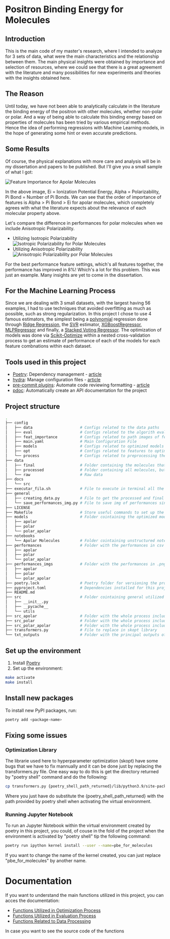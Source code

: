 # Positron Binding Energy for Molecules

## Introduction
This is the main code of my master's research, where I intended to analyze for 3 sets of data, what were the main characteristics and the relationship between them. The main physical insights were obtained by importance and selection of resources, where we could see that there is a great agreement with the literature and many possibilities for new experiments and theories with the insights obtained here.

## The Reason
Until today, we have not been able to analytically calculate in the literature the binding energy of the positron with other molecules, whether non-polar or polar. And a way of being able to calculate this binding energy based on properties of molecules has been tried by various empirical methods. Hence the idea of ​​performing regressions with Machine Learning models, in the hope of generating some hint or even accurate predictions.

## Some Results
Of course, the physical explanations with more care and analysis will be in my dissertation and papers to be published. But I'll give you a small sample of what I got:

![Feature Importance for Apolar Molecules](src_apolar/feature_importance/all/all_molecules_FI.png)

In the above image, Ei = Ionization Potential Energy, Alpha = Polarizability, Pi Bond = Number of Pi Bonds. We can see that the order of importance of features is Alpha > Pi Bond > Ei for apolar molecules, which completely agrees with what the literature expects about the relevance of each molecular property above.

Let's compare the difference in performances for polar molecules when we include Anisotropic Polarizability.
- Utilizing Isotropic Polarizability
    ![Isotropic Polarizability for Polar Molecules](performances_imgs/polar/partial_iso_test_score.png)
- Utilizing Anisotropic Polarizability
    ![Anisotropic Polarizability por Polar Molecules](performances_imgs/polar/partial_aniso_test_score.png)

For the best performance feature settings, which's all features together, the performance has improved in 8%! Which's a lot for this problem. This was just an example. Many insights are yet to come in the dissertation.

## For the Machine Learning Process
Since we are dealing with 3 small datasets, with the largest having 56 examples, I had to use techniques that avoided overfitting as much as possible, such as strong regularization. In this project I chose to use 4 famous estimators, the simplest being a [polynomial](https://scikit-learn.org/stable/modules/preprocessing.html#polynomial-features) regression done through [Ridge Regression](https://scikit-learn.org/stable/modules/generated/sklearn.linear_model.Ridge.html), the [SVR](https://scikit-learn.org/stable/modules/generated/sklearn.svm.SVR.html#sklearn.svm.SVR) estimator, [XGBoostRegressor](https://xgboost.readthedocs.io/en/stable/python/python_api.html), [MLPRegressor](https://scikit-learn.org/stable/modules/generated/sklearn.neural_network.MLPRegressor.html) and finally, a [Stacked Voting Regressor](https://scikit-learn.org/stable/modules/generated/sklearn.ensemble.VotingRegressor.html). The optimization of models was done via [Scikit-Optimize](https://scikit-optimize.github.io/stable/) within a nested cross-validation process to get an estimate of performance of each of the models for each feature combnations within each dataset.


## Tools used in this project
* [Poetry](https://towardsdatascience.com/how-to-effortlessly-publish-your-python-package-to-pypi-using-poetry-44b305362f9f): Dependency management - [article](https://towardsdatascience.com/how-to-effortlessly-publish-your-python-package-to-pypi-using-poetry-44b305362f9f)
* [hydra](https://hydra.cc/): Manage configuration files - [article](https://towardsdatascience.com/introduction-to-hydra-cc-a-powerful-framework-to-configure-your-data-science-projects-ed65713a53c6)
* [pre-commit plugins](https://pre-commit.com/): Automate code reviewing formatting  - [article](https://towardsdatascience.com/4-pre-commit-plugins-to-automate-code-reviewing-and-formatting-in-python-c80c6d2e9f5?sk=2388804fb174d667ee5b680be22b8b1f)
* [pdoc](https://github.com/pdoc3/pdoc): Automatically create an API documentation for the project

## Project structure
```bash
.
├── config
│   ├── data                     # Configs related to the data paths
│   ├── eval                     # Configs related to the algorith evaluation paths
│   ├── feat_importance          # Configs related to path images of feature importance
│   ├── main.yaml                # Main Configuration File
│   ├── models                   # Configs related to optimized models path
│   ├── opt                      # Configs related to features to optimize and hyperparameter search space of models
│   └── process                  # Configs related to preprocessing the data
├── data
│   ├── final                    # Folder containing the molecules that have anisotropic polarizability
│   ├── processed                # Folder containing all molecules, but processed
│   └── raw                      # Raw data
├── docs
│   └── src
├── executar_fila.sh             # File to execute in terminal all the files to get opt models and eval performances.
├── general 
│   ├── creating_data.py         # File to get the processed and final data.
│   └── save_performances_img.py # File to save img of performances since the performances has been already calculated.
├── LICENSE
├── Makefile                     # Store useful commands to set up the environment
├── models                       # Folder cointaining the optimized models for each dataset and feature settings.
│   ├── apolar                          
│   ├── polar                           
│   └── polar_apolar                    
├── notebooks
│   └── Apolar Molecules         # Folder cointaining unstructured notebook with some random tests
├── performances                 # Folder with the performances in csv files for each dataset
│   ├── apolar                          
│   ├── polar                          
│   └── polar_apolar                    
├── performances_imgs            # Folder with the performances in .png graphs for each dataset
│   ├── apolar
│   ├── polar
│   └── polar_apolar
├── poetry.lock                  # Poetry folder for versioning the project
├── pyproject.toml               # Dependencies installed for this project.
├── README.md
├── src                          # Folder cointaining general utilized functions cointained in the documentation.
│   ├── __init__.py
│   ├── __pycache__
│   └── utils
├── src_apolar                   # Folder with the whole process including feature importance results with apolar molecules
├── src_polar                    # Folder with the whole process including feature importance results with polar molecules
├── src_polar_apolar             # Folder with the whole process including feature importance results with polar + apolar molecules
├── transformers.py              # File to replace in skopt library
└── txt_outputs                  # Folder with the principal outputs of .py files.
```

## Set up the environment
1. Install [Poetry](https://python-poetry.org/docs/#installation)
2. Set up the environment:
```bash
make activate
make install
```

## Install new packages
To install new PyPI packages, run:
```bash
poetry add <package-name>
```
## Fixing some issues
### Optimization Library
The librarie used here to hyperparameter optimization (skopt) have some bugs that we have to fix mannually and it can be done just
by replacing the transformers.py file. One easy way to do this is get the directory returned by "poetry shell" command and do the following:
```bash
cp transformers.py {poetry_shell_path_returned}/lib/python3.9/site-packages/skopt/space/transformers.py
```
Where you just have do substitute the {poetry_shell_path_returned} with the path provided by poetry shell when activating the virtual environment.

### Running Jupyter Notebook
To run an Jupyter Notebook within the virtual environment created by poetry in this project, you could, of couse in the fold of the project when the environment is activated by "poetry shell" tip the following command:
```bash
poetry run ipython kernel install --user --name=pbe_for_molecules
```
If you want to change the name of the kernel created, you can just replace "pbe_for_molecules" by another name.

# Documentation

If you want to understand the main functions utilized in this project, you can acces the documentation:
- [Functions Utilized in Optimization Process](https://github.com/Miguilo/Master-Degree-Research/docs/teste/src/utils/optimization.html)
- [Functions Utilized in Evaluation Process](https://github.com/Miguilo/Master-Degree-Research/docs/src/utils/evaluation.html "Evaluation")
- [Functions Related to Data Processing](docs/teste/src/utils/data.html)

In case you want to see the source code of the functions

